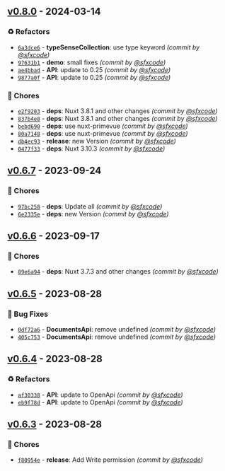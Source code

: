 
## [v0.8.0] - 2024-03-14
### :recycle: Refactors
- [`6a3dce6`](https://github.com/sfxcode/nuxt-typesense/commit/6a3dce60519384d59f03c920af14484a31f05c3f) - **typeSenseCollection**: use type keyword *(commit by [@sfxcode](https://github.com/sfxcode))*
- [`97631b1`](https://github.com/sfxcode/nuxt-typesense/commit/97631b17832af5dc1b918f43d945817e3b9c02e6) - **demo**: small fixes *(commit by [@sfxcode](https://github.com/sfxcode))*
- [`ae4bbad`](https://github.com/sfxcode/nuxt-typesense/commit/ae4bbadd4e34cb74577d0b98c6c61f2e5f098372) - **API**: update to 0.25 *(commit by [@sfxcode](https://github.com/sfxcode))*
- [`9877a0f`](https://github.com/sfxcode/nuxt-typesense/commit/9877a0f8046f46b3b8b3c87f0c51c3b2b7c2c39f) - **API**: update to 0.25 *(commit by [@sfxcode](https://github.com/sfxcode))*

### :wrench: Chores
- [`e2f9203`](https://github.com/sfxcode/nuxt-typesense/commit/e2f92030d6a39122a6625f3b76fa59c479bad9a9) - **deps**: Nuxt 3.8.1 and other changes *(commit by [@sfxcode](https://github.com/sfxcode))*
- [`837b4e8`](https://github.com/sfxcode/nuxt-typesense/commit/837b4e864e499ea52bed54d2f5ca8393eb3a2fbe) - **deps**: Nuxt 3.8.1 and other changes *(commit by [@sfxcode](https://github.com/sfxcode))*
- [`bebd690`](https://github.com/sfxcode/nuxt-typesense/commit/bebd69056d03861c0073601cd0f5aacba9fe17f1) - **deps**: use nuxt-primevue *(commit by [@sfxcode](https://github.com/sfxcode))*
- [`80a7148`](https://github.com/sfxcode/nuxt-typesense/commit/80a714881ba7f690311239425d95f60600cdfc68) - **deps**: use nuxt-primevue *(commit by [@sfxcode](https://github.com/sfxcode))*
- [`db4ec93`](https://github.com/sfxcode/nuxt-typesense/commit/db4ec93519f599bff06937a385398b17a2b7874c) - **release**: new Version *(commit by [@sfxcode](https://github.com/sfxcode))*
- [`0477f33`](https://github.com/sfxcode/nuxt-typesense/commit/0477f33a026bccbc2aa7031da7bba640c46bb17c) - **deps**: Nuxt 3.10.3 *(commit by [@sfxcode](https://github.com/sfxcode))*


## [v0.6.7] - 2023-09-24
### :wrench: Chores
- [`97bc258`](https://github.com/sfxcode/nuxt-typesense/commit/97bc2584e7ead1c03b35dd2f431cfa5c17dd5b62) - **deps**: Update all *(commit by [@sfxcode](https://github.com/sfxcode))*
- [`6e2335e`](https://github.com/sfxcode/nuxt-typesense/commit/6e2335ed15ef06d85d884541a2b0120b2d759ccd) - **deps**: new Version *(commit by [@sfxcode](https://github.com/sfxcode))*


## [v0.6.6] - 2023-09-17
### :wrench: Chores
- [`89e6a94`](https://github.com/sfxcode/nuxt-typesense/commit/89e6a9450961850aee4b02d3d52a00bb0451a876) - **deps**: Nuxt 3.7.3 and other changes *(commit by [@sfxcode](https://github.com/sfxcode))*


## [v0.6.5] - 2023-08-28
### :bug: Bug Fixes
- [`0df72a6`](https://github.com/sfxcode/nuxt-typesense/commit/0df72a62dc2642996406e3d5feded198564c03fc) - **DocumentsApi**: remove undefined *(commit by [@sfxcode](https://github.com/sfxcode))*
- [`405c753`](https://github.com/sfxcode/nuxt-typesense/commit/405c753b110764dd6e31b314081b599ef673a84d) - **DocumentsApi**: remove undefined *(commit by [@sfxcode](https://github.com/sfxcode))*


## [v0.6.4] - 2023-08-28
### :recycle: Refactors
- [`af30338`](https://github.com/sfxcode/nuxt-typesense/commit/af30338f7f0128bd5669beb17702b039b5434e83) - **API**: update to OpenApi *(commit by [@sfxcode](https://github.com/sfxcode))*
- [`eb9f78d`](https://github.com/sfxcode/nuxt-typesense/commit/eb9f78da73256938458e53f415ab1afae58de4e5) - **API**: update to OpenApi *(commit by [@sfxcode](https://github.com/sfxcode))*


## [v0.6.3] - 2023-08-28
### :wrench: Chores
- [`f80954e`](https://github.com/sfxcode/nuxt-typesense/commit/f80954e08f9aa299959a1c7e8fc8ba5d5f8d83b6) - **release**: Add Write permission *(commit by [@sfxcode](https://github.com/sfxcode))*


[v0.6.3]: https://github.com/sfxcode/nuxt-typesense/compare/v0.6.2...v0.6.3
[v0.6.4]: https://github.com/sfxcode/nuxt-typesense/compare/v0.6.3...v0.6.4
[v0.6.5]: https://github.com/sfxcode/nuxt-typesense/compare/v0.6.4...v0.6.5
[v0.6.6]: https://github.com/sfxcode/nuxt-typesense/compare/v0.6.5...v0.6.6
[v0.6.7]: https://github.com/sfxcode/nuxt-typesense/compare/v0.6.6...v0.6.7
[v0.8.0]: https://github.com/sfxcode/nuxt-typesense/compare/v0.6.7...v0.8.0